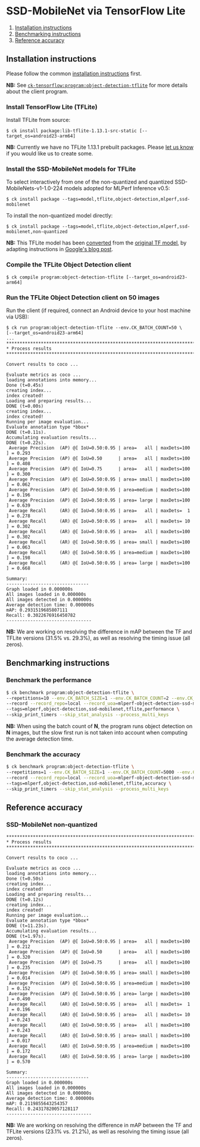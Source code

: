 # SSD-MobileNet via TensorFlow Lite

1. [Installation instructions](#installation)
2. [Benchmarking instructions](#benchmarking)
3. [Reference accuracy](#accuracy)

<a name="installation"></a>
## Installation instructions

Please follow the common [installation instructions](../README.md#installation) first.

**NB:** See [`ck-tensorflow:program:object-detection-tflite`](https://github.com/ctuning/ck-tensorflow/tree/master/program/object-detection-tflite) for more details about the client program.

### Install TensorFlow Lite (TFLite)

Install TFLite from source:
```
$ ck install package:lib-tflite-1.13.1-src-static [--target_os=android23-arm64]
```

**NB:** Currently we have no TFLite 1.13.1 prebuilt packages.
Please [let us know](info@dividiti.com) if you would like us to create some.


### Install the SSD-MobileNet models for TFLite

To select interactively from one of the non-quantized and quantized SSD-MobileNets-v1-1.0-224 models adopted for MLPerf Inference v0.5:
```
$ ck install package --tags=model,tflite,object-detection,mlperf,ssd-mobilenet
```

To install the non-quantized model directly:
```
$ ck install package --tags=model,tflite,object-detection,mlperf,ssd-mobilenet,non-quantized
```
**NB:** This TFLite model has been [converted](https://github.com/ctuning/ck-mlperf/blob/master/package/model-tflite-mlperf-ssd-mobilenet/README.md) from the [original TF model](http://download.tensorflow.org/models/object_detection/ssd_mobilenet_v1_coco_2018_01_28.tar.gz), by adapting instructions in [Google's blog post](https://medium.com/tensorflow/training-and-serving-a-realtime-mobile-object-detector-in-30-minutes-with-cloud-tpus-b78971cf1193).

### Compile the TFLite Object Detection client
```
$ ck compile program:object-detection-tflite [--target_os=android23-arm64]
```

### Run the TFLite Object Detection client on 50 images

Run the client (if required, connect an Android device to your host machine via USB):
```
$ ck run program:object-detection-tflite --env.CK_BATCH_COUNT=50 \
[--target_os=android23-arm64]
...
********************************************************************************
* Process results
********************************************************************************

Convert results to coco ...

Evaluate metrics as coco ...
loading annotations into memory...
Done (t=0.45s)
creating index...
index created!
Loading and preparing results...
DONE (t=0.00s)
creating index...
index created!
Running per image evaluation...
Evaluate annotation type *bbox*
DONE (t=0.11s).
Accumulating evaluation results...
DONE (t=0.22s).
 Average Precision  (AP) @[ IoU=0.50:0.95 | area=   all | maxDets=100 ] = 0.293
 Average Precision  (AP) @[ IoU=0.50      | area=   all | maxDets=100 ] = 0.408
 Average Precision  (AP) @[ IoU=0.75      | area=   all | maxDets=100 ] = 0.300
 Average Precision  (AP) @[ IoU=0.50:0.95 | area= small | maxDets=100 ] = 0.062
 Average Precision  (AP) @[ IoU=0.50:0.95 | area=medium | maxDets=100 ] = 0.196
 Average Precision  (AP) @[ IoU=0.50:0.95 | area= large | maxDets=100 ] = 0.639
 Average Recall     (AR) @[ IoU=0.50:0.95 | area=   all | maxDets=  1 ] = 0.278
 Average Recall     (AR) @[ IoU=0.50:0.95 | area=   all | maxDets= 10 ] = 0.302
 Average Recall     (AR) @[ IoU=0.50:0.95 | area=   all | maxDets=100 ] = 0.302
 Average Recall     (AR) @[ IoU=0.50:0.95 | area= small | maxDets=100 ] = 0.063
 Average Recall     (AR) @[ IoU=0.50:0.95 | area=medium | maxDets=100 ] = 0.198
 Average Recall     (AR) @[ IoU=0.50:0.95 | area= large | maxDets=100 ] = 0.668

Summary:
-------------------------------
Graph loaded in 0.000000s
All images loaded in 0.000000s
All images detected in 0.000000s
Average detection time: 0.000000s
mAP: 0.2931519685807111
Recall: 0.3022676916450782
--------------------------------
```
**NB:** We are working on resolving the difference in mAP between the TF and
TFLite versions (31.5% vs. 29.3%), as well as resolving the timing issue (all
zeros).

<a name="benchmarking"></a>
## Benchmarking instructions

### Benchmark the performance
```bash
$ ck benchmark program:object-detection-tflite \
--repetitions=10 --env.CK_BATCH_SIZE=1 --env.CK_BATCH_COUNT=2 --env.CK_METRIC_TYPE=COCO \
--record --record_repo=local --record_uoa=mlperf-object-detection-ssd-mobilenet-tflite-performance \
--tags=mlperf,object-detection,ssd-mobilenet,tflite,performance \
--skip_print_timers --skip_stat_analysis --process_multi_keys
```
**NB:** When using the batch count of **N**, the program runs object detection
on **N** images, but the slow first run is not taken into account when
computing the average detection time.

### Benchmark the accuracy
```bash
$ ck benchmark program:object-detection-tflite \
--repetitions=1 --env.CK_BATCH_SIZE=1 --env.CK_BATCH_COUNT=5000 --env.CK_METRIC_TYPE=COCO \
--record --record_repo=local --record_uoa=mlperf-object-detection-ssd-mobilenet-tflite-accuracy \
--tags=mlperf,object-detection,ssd-mobilenet,tflite,accuracy \
--skip_print_timers --skip_stat_analysis --process_multi_keys
```

<a name="accuracy"></a>
## Reference accuracy

### SSD-MobileNet non-quantized
```
********************************************************************************
* Process results
********************************************************************************

Convert results to coco ...

Evaluate metrics as coco ...
loading annotations into memory...
Done (t=0.50s)
creating index...
index created!
Loading and preparing results...
DONE (t=0.12s)
creating index...
index created!
Running per image evaluation...
Evaluate annotation type *bbox*
DONE (t=11.23s).
Accumulating evaluation results...
DONE (t=1.97s).
 Average Precision  (AP) @[ IoU=0.50:0.95 | area=   all | maxDets=100 ] = 0.212
 Average Precision  (AP) @[ IoU=0.50      | area=   all | maxDets=100 ] = 0.320
 Average Precision  (AP) @[ IoU=0.75      | area=   all | maxDets=100 ] = 0.235
 Average Precision  (AP) @[ IoU=0.50:0.95 | area= small | maxDets=100 ] = 0.014
 Average Precision  (AP) @[ IoU=0.50:0.95 | area=medium | maxDets=100 ] = 0.152
 Average Precision  (AP) @[ IoU=0.50:0.95 | area= large | maxDets=100 ] = 0.490
 Average Recall     (AR) @[ IoU=0.50:0.95 | area=   all | maxDets=  1 ] = 0.196
 Average Recall     (AR) @[ IoU=0.50:0.95 | area=   all | maxDets= 10 ] = 0.243
 Average Recall     (AR) @[ IoU=0.50:0.95 | area=   all | maxDets=100 ] = 0.243
 Average Recall     (AR) @[ IoU=0.50:0.95 | area= small | maxDets=100 ] = 0.017
 Average Recall     (AR) @[ IoU=0.50:0.95 | area=medium | maxDets=100 ] = 0.172
 Average Recall     (AR) @[ IoU=0.50:0.95 | area= large | maxDets=100 ] = 0.570

Summary:
-------------------------------
Graph loaded in 0.000000s
All images loaded in 0.000000s
All images detected in 0.000000s
Average detection time: 0.000000s
mAP: 0.2119855643254357
Recall: 0.24317820057128117
--------------------------------
```
**NB:** We are working on resolving the difference in mAP between the TF and
TFLite versions (23.1% vs. 21.2%), as well as resolving the timing issue (all
zeros).

